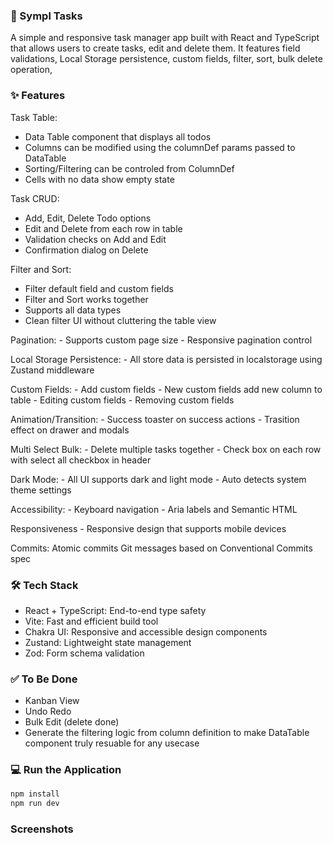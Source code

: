 ### 📝 Sympl Tasks
A simple and responsive task manager app built with React and TypeScript that allows users to create tasks, edit and delete them. It features field validations, Local Storage persistence, custom fields, filter, sort, bulk delete operation, 

### ✨ Features
Task Table:
 - Data Table component that displays all todos
 - Columns can be modified using the columnDef params passed to DataTable
 - Sorting/Filtering can be controled from ColumnDef
 - Cells with no data show empty state 

Task CRUD:
 - Add, Edit, Delete Todo options
 - Edit and Delete from each row in table
 - Validation checks on Add and Edit
 - Confirmation dialog on Delete

Filter and Sort:
 - Filter default field and custom fields
 - Filter and Sort works together
 - Supports all data types
 - Clean filter UI without cluttering the table view

 Pagination: 
    - Supports custom page size
    - Responsive pagination control

 Local Storage Persistence: 
    - All store data is persisted in localstorage using Zustand middleware

 Custom Fields:
    - Add custom fields
    - New custom fields add new column to table
    - Editing custom fields
    - Removing custom fields

 Animation/Transition:
    - Success toaster on success actions
    - Trasition effect on drawer and modals

 Multi Select Bulk:
    - Delete multiple tasks together
    - Check box on each row with select all checkbox in header

 Dark Mode:
    - All UI supports dark and light mode
    - Auto detects system theme settings

 Accessibility:
    - Keyboard navigation
    - Aria labels and Semantic HTML

Responsiveness
    - Responsive design that supports mobile devices

Commits:
    Atomic commits
    Git messages based on Conventional Commits spec 

### 🛠️ Tech Stack
- React + TypeScript: End-to-end type safety
- Vite: Fast and efficient build tool
- Chakra UI: Responsive and accessible design components
- Zustand: Lightweight state management
- Zod: Form schema validation

### ✅ To Be Done
- Kanban View
- Undo Redo
- Bulk Edit (delete done)
- Generate the filtering logic from column definition to make DataTable component truly resuable for any usecase

### 💻 Run the Application
````bash
npm install
npm run dev
````

### Screenshots


